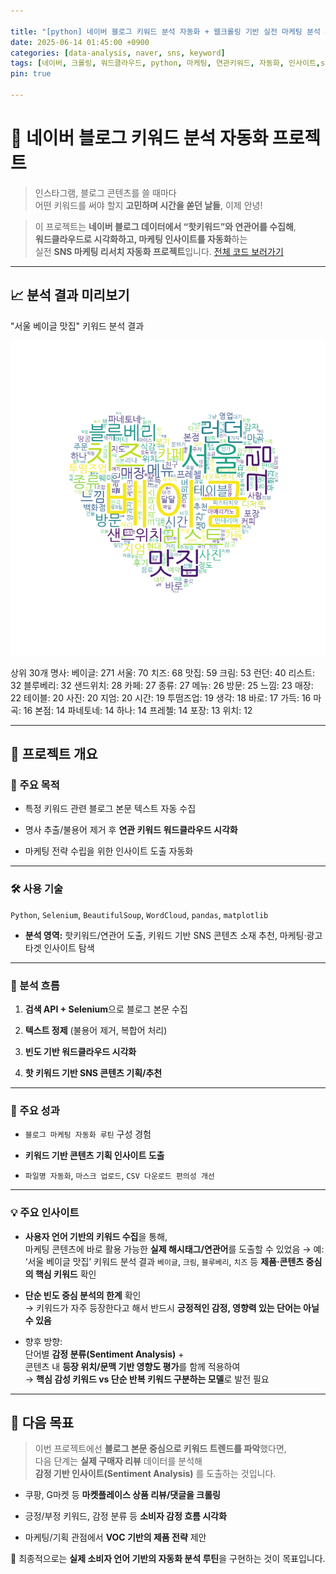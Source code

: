 ```yaml
---

title: "[python] 네이버 블로그 키워드 분석 자동화 + 웹크롤링 기반 실전 마케팅 분석 루틴 구현"
date: 2025-06-14 01:45:00 +0900
categories: [data-analysis, naver, sns, keyword]
tags: [네이버, 크롤링, 워드클라우드, python, 마케팅, 연관키워드, 자동화, 인사이트,sentiment-analysis, marketplace, 리뷰분석, 데이터마케팅, 자동화분석, 데이터리서치, 키워드추천, VOC, SNS운영]
pin: true

---
```


# 🚀 네이버 블로그 키워드 분석 자동화 프로젝트  


>인스타그램, 블로그 콘텐츠를 쓸 때마다  
어떤 키워드를 써야 할지 **고민하며 시간을 쏟던 날들**, 이제 안녕!

>이 프로젝트는 **네이버 블로그 데이터에서 “핫키워드”와 연관어를 수집해**,  
**워드클라우드로 시각화하고, 마케팅 인사이트를 자동화**하는  
실전 **SNS 마케팅 리서치 자동화 프로젝트**입니다.
[전체 코드 보러가기](https://mmmlofi.github.io/posts/python-네이버-블로그-키워드-분석-자동화-프로젝트/)
---
## 📈 분석 결과 미리보기
"서울 베이글 맛집" 키워드 분석 결과

![워드클라우드 결과](assets/img/wordcloud1.png)

상위 30개 명사: 베이글: 271 서울: 70 치즈: 68 맛집: 59 크림: 53 런던: 40 리스트: 32 블루베리: 32 샌드위치: 28 카페: 27 종류: 27 메뉴: 26 방문: 25 느낌: 23 매장: 22 테이블: 20 사진: 20 지엄: 20 시간: 19 투떰즈업: 19 생각: 18 바로: 17 가득: 16 마곡: 16 본점: 14 파네토네: 14 하나: 14 프레첼: 14 포장: 13 위치: 12

---

## 📌 프로젝트 개요

### 🎯 주요 목적

-   특정 키워드 관련 블로그 본문 텍스트 자동 수집

-   명사 추출/불용어 제거 후 **연관 키워드 워드클라우드 시각화**
    
-   마케팅 전략 수립을 위한 인사이트 도출 자동화
       
---

### 🛠️ 사용 기술
`Python`, `Selenium`, `BeautifulSoup`, `WordCloud`, `pandas`, `matplotlib`
- **분석 영역:** 핫키워드/연관어 도출, 키워드 기반 SNS 콘텐츠 소재 추천, 마케팅·광고 타겟 인사이트 탐색

---


### 🔄 분석 흐름

1.  **검색 API + Selenium**으로 블로그 본문 수집
    
2.  **텍스트 정제** (불용어 제거, 복합어 처리)
    
3.  **빈도 기반 워드클라우드 시각화**
    
4.  **핫 키워드 기반 SNS 콘텐츠 기획/추천**
    
---

### 🚀 주요 성과

-   `블로그 마케팅 자동화 루틴` 구성 경험
    
-   **키워드 기반 콘텐츠 기획 인사이트 도출**
    
-   `파일명 자동화`, `마스크 업로드`, `CSV 다운로드 편의성 개선`
    
---

### 💡 주요 인사이트

-   **사용자 언어 기반의 키워드 수집**을 통해,  
    마케팅 콘텐츠에 바로 활용 가능한 **실제 해시태그/연관어**를 도출할 수 있었음 
    → 예: ‘서울 베이글 맛집’ 키워드 분석 결과  `베이글`, `크림`, `블루베리`, `치즈` 등 **제품·콘텐츠 중심의 핵심 키워드** 확인
    
-   **단순 빈도 중심 분석의 한계** 확인  
    → 키워드가 자주 등장한다고 해서 반드시 **긍정적인 감정, 영향력 있는 단어는 아닐 수 있음**
    
-   향후 방향:  
    단어별 **감정 분류(Sentiment Analysis)** +  
    콘텐츠 내 **등장 위치/문맥 기반 영향도 평가**를 함께 적용하여  
    → **핵심 감성 키워드 vs 단순 반복 키워드 구분하는 모델**로 발전 필요
    
---


## 🚀 다음 목표

> 이번 프로젝트에선 **블로그 본문 중심으로 키워드 트렌드를 파악**했다면,  
> 다음 단계는 **실제 구매자 리뷰** 데이터를 분석해  
> **감정 기반 인사이트(Sentiment Analysis)** 를 도출하는 것입니다.

-   쿠팡, G마켓 등 **마켓플레이스 상품 리뷰/댓글을 크롤링**
    
-   긍정/부정 키워드, 감정 분류 등 **소비자 감정 흐름 시각화**
    
-   마케팅/기획 관점에서 **VOC 기반의 제품 전략** 제안
    

🎯 최종적으로는 **실제 소비자 언어 기반의 자동화 분석 루틴**을 구현하는 것이 목표입니다.

